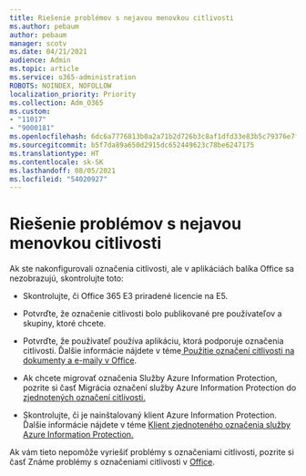 ```yaml
---
title: Riešenie problémov s nejavou menovkou citlivosti
ms.author: pebaum
author: pebaum
manager: scotv
ms.date: 04/21/2021
audience: Admin
ms.topic: article
ms.service: o365-administration
ROBOTS: NOINDEX, NOFOLLOW
localization_priority: Priority
ms.collection: Adm_O365
ms.custom:
- "11017"
- "9000181"
ms.openlocfilehash: 6dc6a7776813b0a2a71b2d726b3c8af1dfd33e83b5c79376e7fbcfcc2a6ea0a8
ms.sourcegitcommit: b5f7da89a650d2915dc652449623c78be6247175
ms.translationtype: HT
ms.contentlocale: sk-SK
ms.lasthandoff: 08/05/2021
ms.locfileid: "54020927"
---
```

# <a name="troubleshoot-sensitivity-labels-not-appearing"></a>Riešenie problémov s nejavou menovkou citlivosti

Ak ste nakonfigurovali označenia citlivosti, ale v aplikáciách balíka Office sa nezobrazujú, skontrolujte toto:

- Skontrolujte, či Office 365 E3 priradené licencie na E5.

- Potvrďte, že označenie citlivosti bolo publikované pre používateľov a skupiny, ktoré chcete.

- Potvrďte, že používateľ používa aplikáciu, ktorá podporuje označenia citlivosti. Ďalšie informácie nájdete v téme[ Použitie označení citlivosti na dokumenty a e-maily v Office](https://go.microsoft.com/fwlink/?linkid=2106446).

- Ak chcete migrovať označenia Služby Azure Information Protection, pozrite si časť Migrácia označení služby Azure Information Protection do [zjednotených označení citlivosti.](https://go.microsoft.com/fwlink/?linkid=2106056)

- Skontrolujte, či je nainštalovaný klient Azure Information Protection. Ďalšie informácie nájdete v téme [Klient zjednoteného označenia služby Azure Information Protection.](https://go.microsoft.com/fwlink/?linkid=2106374)

Ak vám tieto nepomôže vyriešiť problémy s označeniami citlivosti, pozrite si časť Známe problémy s označeniami citlivosti v [Office](https://go.microsoft.com/fwlink/?linkid=2106447).